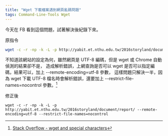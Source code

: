 ```yaml
---
title: "Wget 下載檔案遇到網頁亂碼問題"
tags: Command-Line-Tools Wget
---
```


今天在 FB 看到這個問題，試著解決後紀錄下來。

原指令

```bash
wget -c -r -np -k -L -p http://yabit.et.nthu.edu.tw/2016storyland/document/report/
```

不知道該網站的設定為何，雖然網頁是 UTF-8 編碼，但是 wget 或 Chrome 自動偵測的結果卻不是，
造成解析錯誤，上網查詢是否可以 wget 是否可以指定編碼，結果可以，加上 --remote-encoding=utf-8 參數，
這樣問題只解決一半，因為 wget 下載 UTF-8 檔名時會解析錯誤，還要加上 --restrict-file-names=nocontrol 參數。[^1]

修正後

```
wget -c -r -np -k -L -p http://yabit.et.nthu.edu.tw/2016storyland/document/report/ --remote-encoding=utf-8 --restrict-file-names=nocontrol
```

[^1]:[Stack Overflow - wget and special characters](https://stackoverflow.com/questions/11350310/wget-and-special-characters)
